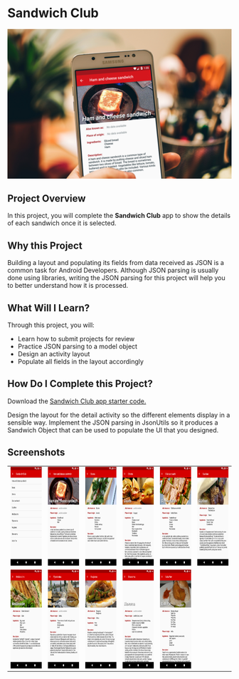# Sandwich Club 
![Cover](/assets/Samsung_Galaxy_6S.jpg)


## Project Overview
In this project, you will complete the **Sandwich Club** app to
show the details of each sandwich once it is selected.

## Why this Project

Building a layout and populating its fields from data received as JSON
is a common task for Android Developers. Although JSON parsing is usually
done using libraries, writing the JSON parsing for  this project will
help you to better understand how it is processed.

## What Will I Learn?
Through this project, you will:
- Learn how to submit projects for review
- Practice JSON parsing to a model object
- Design an activity layout
- Populate all fields in the layout accordingly

## How Do I Complete this Project?
Download the [Sandwich Club app starter code.](https://github.com/udacity/sandwich-club-starter-code)

Design the layout for the detail activity so the different elements
display in a sensible way. Implement the JSON parsing in JsonUtils so it
produces a Sandwich Object that can be used to populate the UI that you designed.

## Screenshots
<table style="margin-left: auto; margin-right: auto;" border="0">
<tbody>
<tr>
<td><img src="https://github.com/Redjack1888/AND_Sandwich_Club/blob/master/assets/Screenshot_1584063926.png" width="125" height="222" /></td>
<td><img src="https://github.com/Redjack1888/AND_Sandwich_Club/blob/master/assets/Screenshot_1584060904.png" width="125" height="222" /></td>
<td><img src="https://github.com/Redjack1888/AND_Sandwich_Club/blob/master/assets/Screenshot_1584060913.png" width="125" height="222" /></td>
<td><img src="https://github.com/Redjack1888/AND_Sandwich_Club/blob/master/assets/Screenshot_1584060937.png" width="125" height="222" /></td>
<td><img src="https://github.com/Redjack1888/AND_Sandwich_Club/blob/master/assets/Screenshot_1584060947.png" width="125" height="222" /></td>
<td><img src="https://github.com/Redjack1888/AND_Sandwich_Club/blob/master/assets/Screenshot_1584060955.png" width="125" height="222" /></td>  
</tr>
<tr>
<td><img src="https://github.com/Redjack1888/AND_Sandwich_Club/blob/master/assets/Screenshot_1584060963.png" width="125" height="222" /></td>
<td><img src="https://github.com/Redjack1888/AND_Sandwich_Club/blob/master/assets/Screenshot_1584060971.png" width="125" height="222" /></td>
<td><img src="https://github.com/Redjack1888/AND_Sandwich_Club/blob/master/assets/Screenshot_1584060984.png" width="125" height="222" /></td>
<td><img src="https://github.com/Redjack1888/AND_Sandwich_Club/blob/master/assets/Screenshot_1584061013.png" width="125" height="222" /></td>
<td><img src="https://github.com/Redjack1888/AND_Sandwich_Club/blob/master/assets/Screenshot_1584061021.png" width="125" height="222" /></td>
<td></td>  
</tr>
</tbody>
</table>



